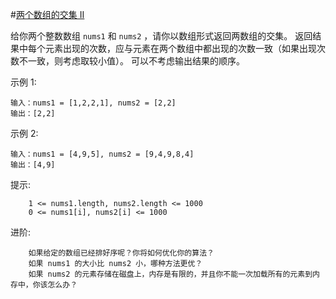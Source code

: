 #[两个数组的交集 II](https://leetcode-cn.com/leetbook/read/top-interview-questions-easy/x2y0c2/)



给你两个整数数组 `nums1` 和 `nums2` ，请你以数组形式返回两数组的交集。
返回结果中每个元素出现的次数，应与元素在两个数组中都出现的次数一致（如果出现次数不一致，则考虑取较小值）。
可以不考虑输出结果的顺序。

 示例 1:
 
```
输入：nums1 = [1,2,2,1], nums2 = [2,2]
输出：[2,2]
```

示例 2:

```
输入：nums1 = [4,9,5], nums2 = [9,4,9,8,4]
输出：[4,9]
```
 

提示:

```
    1 <= nums1.length, nums2.length <= 1000
    0 <= nums1[i], nums2[i] <= 1000
```
 

进阶:

```
    如果给定的数组已经排好序呢？你将如何优化你的算法？
    如果 nums1 的大小比 nums2 小，哪种方法更优？
    如果 nums2 的元素存储在磁盘上，内存是有限的，并且你不能一次加载所有的元素到内存中，你该怎么办？
```
